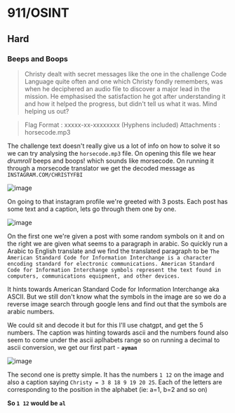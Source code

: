 # 911/OSINT

## Hard

### Beeps and Boops

> Christy dealt with secret messages like the one in the challenge Code Language quite often and one which Christy fondly remembers, was when he deciphered an audio file to discover a major lead in the mission.
> He emphasised the satisfaction he got after understanding it and how it helped the progress, but didn't tell us what it was. Mind helping us out?

> Flag Format : xxxxx-xx-xxxxxxxx (Hyphens included)
> Attachments : horsecode.mp3

The challenge text doesn't really give us a lot of info on how to solve it so we can try analysing the `horsecode.mp3` file. On opening this file we hear *drumroll* beeps and boops! which sounds like morsecode. On running it through a morsecode translator we get the decoded message as `INSTAGRAM.COM/CHRISTYFBI`

![image](https://github.com/user-attachments/assets/3212827e-ed5f-4247-b456-55b584205d3e)

On going to that instagram profile we're greeted with 3 posts. Each post has some text and a caption, lets go through them one by one.

![image](https://github.com/user-attachments/assets/87847283-2234-4f5c-ba84-ea9e737bbcd2)

On the first one we're given a post with some random symbols on it and on the right we are given what seems to a paragraph in arabic. So quickly run a Arabic to English translate and we find the translated paragraph to be `The American Standard Code for Information Interchange is a character encoding standard for electronic communications. American Standard Code for Information Interchange symbols represent the text found in computers, communications equipment, and other devices.`

It hints towards American Standard Code for Information Interchange aka ASCII. But we still don't know what the symbols in the image are so we do a reverse image search through google lens and find out that the symbols are arabic numbers.

We could sit and decode it but for this I'll use chatgpt, and get the 5 numbers. The caption was hinting towards ascii and the numbers found also seem to come under the ascii aplhabets range so on running a decimal to ascii conversion, we get our first part - **`ayman`**

![image](https://github.com/user-attachments/assets/33cf964d-be30-4add-a219-4e839c8fc5ca)


The second one is pretty simple. It has the numbers `1 12` on the image and also a caption saying `Christy = 3 8 18 9 19 20 25`. Each of the letters are corresponding to the position in the alphabet (ie: a=1, b=2 and so on)

**So `1 12` would be `al`**









